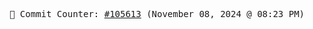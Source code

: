 <p align="center">
    <samp>
        📮 Commit Counter: <a href="https://github.com/Javascript-void0/Javascript-void0/commits/main">#105613</a> (November 08, 2024 @ 08:23 PM)
    </samp>
</p>